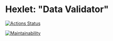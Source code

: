 # Hexlet: "Data Validator"

[![Actions Status](https://github.com/deus-ex-m/frontend-project-11/actions/workflows/hexlet-check.yml/badge.svg)](https://github.com/deus-ex-m/frontend-project-11/actions)

[![Maintainability](https://api.codeclimate.com/v1/badges/d91937e2ace9da693c2b/maintainability)](https://codeclimate.com/github/dead-duke/hexlet-javascript-5-rss-aggregator/maintainability)
